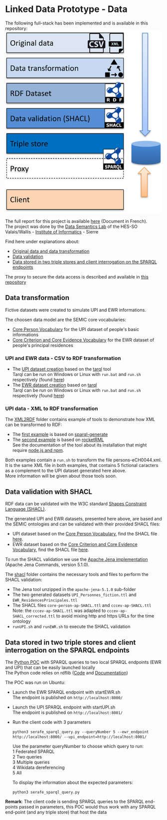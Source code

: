 # Linked Data Prototype - Data
The following full-stack has been implemented and is available in this repository:  
![Full stack](images/ld_proto_fullstack.png)

The full report for this project is available [here](Rapport_HES_SO_VS_Prototyp_Linked_Data_v1.0.pdf) (Document in French).  
The project was done by the [Data Semantics Lab](https://www.hevs.ch/en/applied-research/research-institute-informatics/data-semantics-lab-7934) of the HES-SO Valais/Wallis - [Institute of Informatics](https://www.hevs.ch/en/applied-research/research-institute-informatics/) - Sierre

Find here under explanations about:
- [Original data and data transformation](#data-transformation)
- [Data validation](#data-validation-with-shacl)
- [Data stored in two triple stores and client interrogation on the SPARQL endpoints](#data-stored-in-two-triple-stores-and-client-interrogation-on-the-sparql-endpoints)

The proxy to secure the data access is described and available in [this repository](https://github.com/swiss/ld-prototype-proxy)

## Data transformation 
Fictive datasets were created to simulate UPI and EWR informations.

The choosen data model are the SEMIC core vocabularies:
- [Core Person Vocabulary](https://semiceu.github.io/Core-Person-Vocabulary/releases/2.1.0/) for the UPI dataset of people's basic informations  
- [Core Criterion and Core Evidence Vocabulary](https://semiceu.github.io/CCCEV/releases/2.1.0/) for the EWR dataset of people's principal residences  

### UPI and EWR data - CSV to RDF transformation 

- The [UPI dataset creation](UC-Serafe/UPI-Dataset-fiction) based on the [tarql](https://tarql.github.io/) tool  
    Tarql can be run on Windows or Linux with `run.bat` and `run.sh` respectively (found [here](UC-Serafe/UPI-Dataset-fiction/tarql-1.2/bin))  
- The [EWR dataset creation](UC-Serafe/EWR-Dataset-fiction) based on [tarql](https://tarql.github.io/)   
    Tarql can be run on Windows or Linux with `run.bat` and `run.sh` respectively (found [here](UC-Serafe/EWR-Dataset-fiction/tarql-1.2/bin))


### UPI data - XML to RDF transformation
The [XML2RDF](XML2RDF) folder contains example of tools to demonstrate how XML can be transformed to RDF:
- The [first example](XML2RDF/sparql-generate) is based on [sparql-generate](https://github.com/sparql-generate/sparql-generate)   
- The [second example](XML2RDF/rocketRML) is based on [rocketRML](https://github.com/semantifyit/RocketRML)  
See the documentation of the tool about its installation that might require [node.js and npm](https://docs.npmjs.com/downloading-and-installing-node-js-and-npm).

Both examples contain a `run.sh` to transform the file persons-eCH0044.xml. It is the same XML file in both examples, that contains 5 fictional caracters as a complement to the UPI dataset generated here above.  
More information will be given about those tools soon.


## Data validation with SHACL
RDF data can be validated with the W3C standard [Shapes Constraint Language (SHACL)](https://www.w3.org/TR/shacl/).  
  
The generated UPI and EWR datasets, presented here above, are based and the SEMIC ontologies and can be validated with their provided SHACL files:  
- UPI dataset based on the [Core Person Vocabulary](https://semiceu.github.io/Core-Person-Vocabulary/releases/2.1.0/), find the SHACL file [here](https://semiceu.github.io/Core-Person-Vocabulary/releases/2.1.0/#shacl).  
- EWR dataset based on the [Core Criterion and Core Evidence Vocabulary](https://semiceu.github.io/CCCEV/releases/2.1.0/), find the SHACL file [here](https://semiceu.github.io/CCCEV/releases/2.1.0/#validation).  

To run the SHACL validation we use the [Apache Jena implementation](https://jena.apache.org/download/index.cgi) (Apache Jena Commands, version 5.1.0).  
  
The [shacl](shacl) folder contains the necessary tools and files to perform the SHACL validation:  
- The Jena tool unzipped in the `apache-jena-5.1.0` sub-folder   
- The two generated datasets  `UPI_Personnes_fiction.ttl` and `EWR_ResidencesPrincipales.ttl`  
- The SHACL files `core-person-ap-SHACL.ttl` and `cccev-ap-SHACL.ttl`  
Note: the `cccev-ap-SHACL.ttl` was adapted to `cccev-ap-SHACL_corrected.ttl` to avoid mixing http and https URLs for the time ontology
- `runUPI.sh` and `runEWR.sh` to execute the SHACL validation  

## Data stored in two triple stores and client interrogation on the SPARQL endpoints
The [Python POC](UC-Serafe/client-POC) with SPARQL queries to two local SPARQL endpoints (EWR and UPI) that can be easily launched locally  
The Python code relies on rdflib ([Code](https://github.com/RDFLib/rdflib) and [Documentation](https://rdflib.readthedocs.io/en/stable/))

The POC was run on Ubuntu:
- Launch the EWR SPARQL endpoint with startEWR.sh  
The endpoint is published on `http://localhost:8000/`
- Launch the UPI SPARQL endpoint with startUPI.sh  
The endpoint is published on `http://localhost:8001/`
- Run the client code with 3 parameters
    ```
    python3 serafe_sparql_query.py --queryNumber 5 --ewr_endpoint http://localhost:8000/ --upi_endpoint=http://localhost:8001/
    ```
    Use the parameter queryNumber to choose which query to run:  
    1 Federated SPARQL  
    2 Two queries  
    3 Multiple queries  
    4 Wikidata dereferencing  
    5 All

    To display the information about the expected parameters:
    ```
    python3 serafe_sparql_query.py
    ```

**Remark**: The client code is sending SPARQL queries to the SPARQL end-points passed in parameters, this POC would thus work with any SPARQL end-point (and any triple store) that host the data